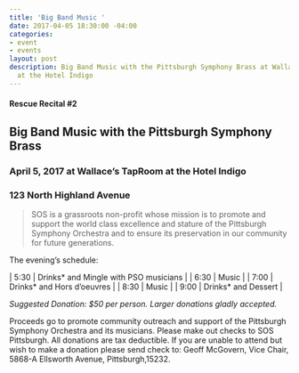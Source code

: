 ```yaml
---
title: 'Big Band Music '
date: 2017-04-05 18:30:00 -04:00
categories:
- event
- events
layout: post
description: Big Band Music with the Pittsburgh Symphony Brass at Wallace’s TapRoom
  at the Hotel Indigo
---
```


#### Rescue Recital  #2
## Big Band Music with the Pittsburgh Symphony Brass 
### April 5, 2017 at Wallace’s TapRoom at the Hotel Indigo
### 123 North Highland Avenue 

> SOS is a grassroots non-profit whose mission is to promote and support the world class excellence and stature of the Pittsburgh Symphony Orchestra and to ensure its preservation in our community for future generations. 

The evening’s schedule:

| 5:30 | Drinks* and Mingle with PSO musicians  |
| 6:30 | Music  |
| 7:00 | Drinks* and Hors d’oeuvres  |
| 8:30 | Music  |
| 9:00 | Drinks* and Dessert  |


_Suggested Donation: $50 per person. Larger donations gladly accepted._

Proceeds go to promote community outreach and support of the Pittsburgh Symphony Orchestra and its musicians. Please make out checks to SOS Pittsburgh. All donations are tax deductible. If you are unable to attend but wish to make a donation please send check to: Geoff McGovern, Vice Chair, 5868-A Ellsworth Avenue, Pittsburgh,15232.